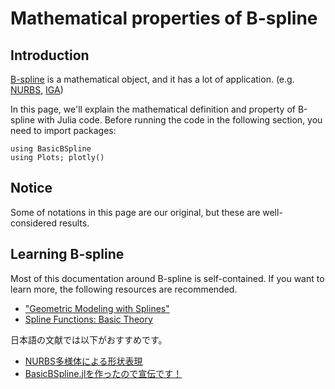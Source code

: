 # Mathematical properties of B-spline

## Introduction
[B-spline](https://en.wikipedia.org/wiki/B-spline) is a mathematical object, and it has a lot of application. (e.g. [NURBS](https://en.wikipedia.org/wiki/Non-uniform_rational_B-spline), [IGA](https://en.wikipedia.org/wiki/Isogeometric_analysis))

In this page, we'll explain the mathematical definition and property of B-spline with Julia code.
Before running the code in the following section, you need to import packages:
```@example
using BasicBSpline
using Plots; plotly()
```

## Notice
Some of notations in this page are our original, but these are well-considered results.

## Learning B-spline
Most of this documentation around B-spline is self-contained.
If you want to learn more, the following resources are recommended.

* ["Geometric Modeling with Splines"](https://www.routledge.com/p/book/9780367447243)
* [Spline Functions: Basic Theory](https://www.cambridge.org/core/books/spline-functions-basic-theory/843475201223F90091FFBDDCBF210BFB)

日本語の文献では以下がおすすめです。
* [NURBS多様体による形状表現](https://hyrodium.github.io/ja/pdf/#NURBS%E5%A4%9A%E6%A7%98%E4%BD%93%E3%81%AB%E3%82%88%E3%82%8B%E5%BD%A2%E7%8A%B6%E8%A1%A8%E7%8F%BE)
* [BasicBSpline.jlを作ったので宣伝です！](https://zenn.dev/hyrodium/articles/5fb08f98d4a918)
